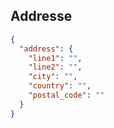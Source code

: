 ## Addresse

```json
{
  "address": {
    "line1": "",
    "line2": "",
    "city": "",
    "country": "",
    "postal_code": ""
  }
}
```
